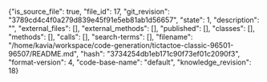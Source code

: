 {"is_source_file": true, "file_id": 17, "git_revision": "3789cd4c4f0a279d839e45f91e5eb81ab1d56657", "state": 1, "description": "", "external_files": [], "external_methods": [], "published": [], "classes": [], "methods": [], "calls": [], "search-terms": [], "filename": "/home/kavia/workspace/code-generation/tictactoe-classic-96501-96507/README.md", "hash": "3734254db1eb171c90f73ef01c2090f3", "format-version": 4, "code-base-name": "default", "knowledge_revision": 18}
